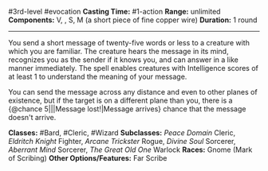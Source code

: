 #3rd-level #evocation
**Casting Time:** #1-action
**Range:** unlimited
**Components:** V, , S, M (a short piece of fine copper wire)
**Duration:** 1 round

---

You send a short message of twenty-five words or less to a creature with which you are familiar. The creature hears the message in its mind, recognizes you as the sender if it knows you, and can answer in a like manner immediately. The spell enables creatures with Intelligence scores of at least 1 to understand the meaning of your message.

You can send the message across any distance and even to other planes of existence, but if the target is on a different plane than you, there is a {@chance 5|||Message lost!|Message arrives} chance that the message doesn't arrive.


**Classes:** #Bard, #Cleric, #Wizard
**Subclasses:** *Peace Domain* Cleric, *Eldritch Knight* Fighter, *Arcane Trickster* Rogue, *Divine Soul* Sorcerer, *Aberrant Mind* Sorcerer, *The Great Old One* Warlock
**Races:** Gnome (Mark of Scribing)
**Other Options/Features:** Far Scribe
